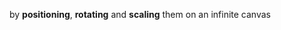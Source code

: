<!--- id=ing,class=step,data-x=3500,data-y=-850,data-rotate=270,data-scale=6 --->
<p>by <b class="positioning">positioning</b>, <b class="rotating">rotating</b> and <b class="scaling">scaling</b> them on an infinite canvas</p>
